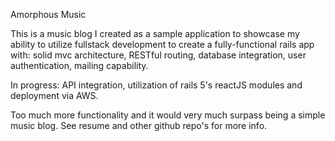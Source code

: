Amorphous Music

This is a music blog I created as a sample application to showcase my ability to utilize fullstack development to create a fully-functional rails app with: solid mvc architecture, RESTful routing, database integration, user authentication, mailing capability.
  
In progress: API integration, utilization of rails 5's reactJS modules and deployment via AWS.
  
Too much more functionality and it would very much surpass being a simple music blog. See resume and other github repo's for more info.
